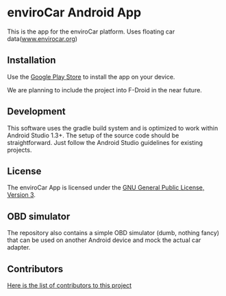 # enviroCar Android App

This is the app for the enviroCar platform.
Uses floating car data(www.envirocar.org)

## Installation

Use the [Google Play Store](https://play.google.com/store/apps/details?id=org.envirocar.app) to install the app on your device.

We are planning to include the project into F-Droid in the near future.

## Development

This software uses the gradle build system and is optimized to work within Android Studio 1.3+.
The setup of the source code should be straightforward. Just follow the Android Studio guidelines
for existing projects.

## License

The enviroCar App is licensed under the [GNU General Public License, Version 3](https://github.com/enviroCar/enviroCar-app/blob/master/LICENSE).

## OBD simulator

The repository also contains a simple OBD simulator (dumb, nothing fancy) that can
be used on another Android device and mock the actual car adapter.

## Contributors

[Here is the list of contributors to this project](https://github.com/enviroCar/enviroCar-app/blob/master/CONTRIBUTORS.md)
